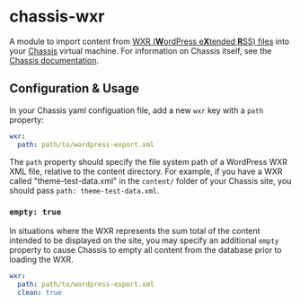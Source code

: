 # chassis-wxr

A module to import content from [WXR (**W**ordPress e**X**tended **R**SS) files](https://codex.wordpress.org/Importing_Content) into your [Chassis](https://github.com/Chassis/Chassis) virtual machine. For information on Chassis itself, see the [Chassis documentation](http://docs.chassis.io/en/latest/).

## Configuration & Usage

In your Chassis yaml configuation file, add a new `wxr` key with a `path` property:

```yaml
wxr:
  path: path/to/wordpress-export.xml
```

The `path` property should specify the file system path of a WordPress WXR XML file, relative to the content directory. For example, if you have a WXR called "theme-test-data.xml" in the `content/` folder of your Chassis site, you should pass `path: theme-test-data.xml`.

### `empty: true`

In situations where the WXR represents the sum total of the content intended to be displayed on the site, you may specify an additional `empty` property to cause Chassis to empty all content from the database prior to loading the WXR.

```yaml
wxr:
  path: path/to/wordpress-export.xml
  clean: true
```
